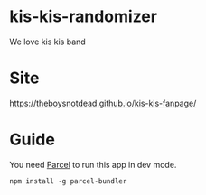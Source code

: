 # kis-kis-randomizer
We love kis kis band

# Site
https://theboysnotdead.github.io/kis-kis-fanpage/

# Guide

You need [Parcel](https://parceljs.org/) to run this app in dev mode.

```
npm install -g parcel-bundler
```
